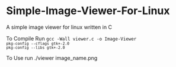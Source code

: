 # Simple-Image-Viewer-For-Linux
A simple image viewer for linux written in C

To Compile Run <code>gcc -Wall viewer.c -o Image-Viewer `pkg-config --cflags gtk+-2.0` `pkg-config --libs gtk+-2.0`</code>

To Use run ./viewer image_name.png